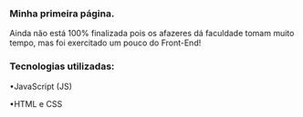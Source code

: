 ### Minha primeira página.
Ainda não está 100% finalizada pois os afazeres dá faculdade tomam muito tempo, mas foi exercitado um pouco do Front-End!

### Tecnologias utilizadas:

•JavaScript (JS)

•HTML e CSS
